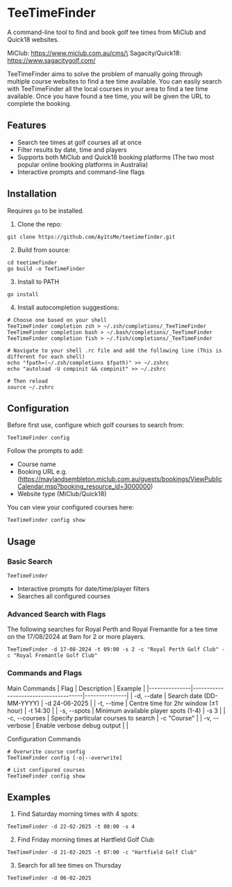 # TeeTimeFinder

A command-line tool to find and book golf tee times from MiClub and Quick18 websites.

MiClub: https://www.miclub.com.au/cms/\
Sagacity/Quick18: https://www.sagacitygolf.com/

TeeTimeFinder aims to solve the problem of manually going through multiple course websites to find a tee time available. You can easily search with TeeTimeFinder all the local courses in your area to find a tee time available. Once you have found a tee time, you will be given the URL to complete the booking.

## Features
- Search tee times at golf courses all at once
- Filter results by date, time and players
- Supports both MiClub and Quick18 booking platforms (The two most popular online booking platforms in Australia)
- Interactive prompts and command-line flags 

## Installation
Requires `go` to be installed.

1. Clone the repo:

``` shell
git clone https://github.com/Ay1tsMe/teetimefinder.git
```

2. Build from source:

``` shell
cd teetimefinder
go build -o TeeTimeFinder
```

3. Install to PATH

``` shell
go install
```

4. Install autocompletion suggestions:

``` shell
# Choose one based on your shell
TeeTimeFinder completion zsh > ~/.zsh/completions/_TeeTimeFinder
TeeTimeFinder completion bash > ~/.bash/completions/_TeeTimeFinder
TeeTimeFinder completion fish > ~/.fish/completions/_TeeTimeFinder

# Navigate to your shell .rc file and add the following line (This is different for each shell)
echo "fpath=(~/.zsh/completions $fpath)" >> ~/.zshrc
echo "autoload -U compinit && compinit" >> ~/.zshrc

# Then reload
source ~/.zshrc
```

## Configuration
Before first use, configure which golf courses to search from:

``` shell
TeeTimeFinder config
```
Follow the prompts to add:
- Course name
- Booking URL e.g. (https://maylandsembleton.miclub.com.au/guests/bookings/ViewPublicCalendar.msp?booking_resource_id=3000000) 
- Website type (MiClub/Quick18)

You can view your configured courses here:

``` shell
TeeTimeFinder config show
```

## Usage

### Basic Search

``` shell
TeeTimeFinder
```
- Interactive prompts for date/time/player filters
- Searches all configured courses

### Advanced Search with Flags

The following searches for Royal Perth and Royal Fremantle for a tee time on the 17/08/2024 at 9am for 2 or more players.

``` shell
TeeTimeFinder -d 17-08-2024 -t 09:00 -s 2 -c "Royal Perth Golf Club" -c "Royal Fremantle Golf Club"
```

### Commands and Flags
Main Commands
| Flag          | Description                          | Example       |
|---------------|--------------------------------------|---------------|
| -d, --date    | Search date (DD-MM-YYYY)             | -d 24-06-2025 |
| -t, --time    | Centre time for 2hr window (±1 hour) | -t 14:30      |
| -s, --spots   | Minimum available player spots (1-4) | -s 3          |
| -c, --courses | Specify particular courses to search | -c "Course"   |
| -v, --verbose | Enable verbose debug output          |               |

Configuration Commands

``` shell
# Overwrite course config
TeeTimeFinder config [-o|--overwrite]

# List configured courses
TeeTimeFinder config show
```

## Examples
1. Find Saturday morning times with 4 spots:

``` shell
TeeTimeFinder -d 22-02-2025 -t 08:00 -s 4
```

2. Find Friday morning times at Hartfield Golf Club

``` shell
TeeTimeFinder -d 21-02-2025 -t 07:00 -c "Hartfield Golf Club"
```

3. Search for all tee times on Thursday

``` shell
TeeTimeFinder -d 06-02-2025
```
